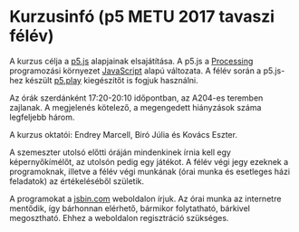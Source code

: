 # Kurzusinfó (p5 METU 2017 tavaszi félév)

A kurzus célja a [p5.js](p5js.org) alapjainak elsajátítása. A p5.js a [Processing](processing.org) programozási környezet [JavaScript](https://en.wikipedia.org/wiki/JavaScript) alapú változata. A félév során a p5.js-hez készült [p5.play](http://p5play.molleindustria.org/) kiegészítőt is fogjuk használni.  

Az órák szerdánként 17:20-20:10 időpontban, az A204-es teremben zajlanak. A megjelenés kötelező, a megengedett hiányzások száma legfeljebb három.  

A kurzus oktatói: Endrey Marcell, Biró Júlia és Kovács Eszter.  

A szemeszter utolsó előtti óráján mindenkinek írnia kell egy képernyőkímélőt, az utolsón pedig egy játékot. A félév végi jegy ezeknek a programoknak, illetve a félév végi munkának (órai munka és esetleges házi feladatok) az értékeléséből születik. 

A programokat a [jsbin.com](http://jsbin.com/) weboldalon írjuk. Az órai munka az internetre mentődik, így bárhonnan elérhető, bármikor folytatható, bárkivel megosztható. Ehhez a weboldalon regisztráció szükséges.  

